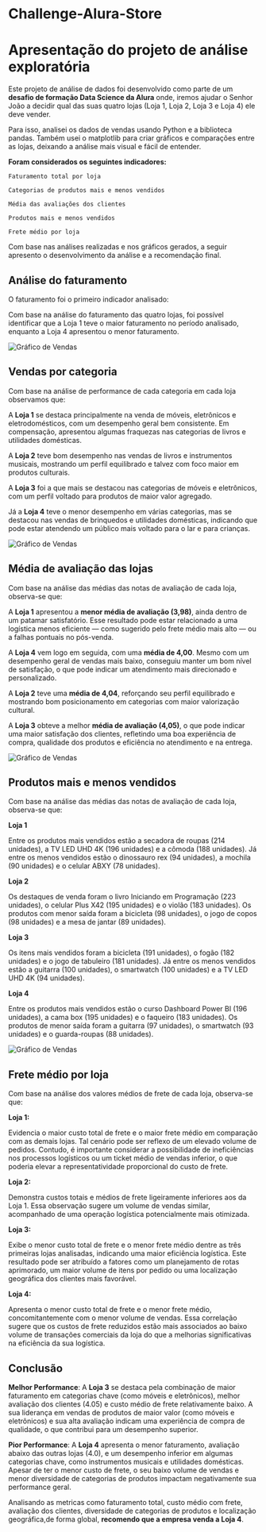 # Challenge-Alura-Store

# **Apresentação do projeto de análise exploratória**


Este projeto de análise de dados foi desenvolvido como parte de um **desafio de formação Data Science da Alura** onde, iremos ajudar o Senhor João a decidir qual das suas quatro lojas (Loja 1, Loja 2, Loja 3 e Loja 4) ele deve vender. 

Para isso, analisei os dados de vendas usando Python e a biblioteca pandas. Também usei o matplotlib para criar gráficos e comparações entre as lojas, deixando a análise mais visual e fácil de entender.

**Foram considerados os seguintes indicadores:**

```
Faturamento total por loja

Categorias de produtos mais e menos vendidos

Média das avaliações dos clientes

Produtos mais e menos vendidos

Frete médio por loja

```

Com base nas análises realizadas e nos gráficos gerados, a seguir apresento o desenvolvimento da análise e a recomendação final.

## Análise do faturamento

O faturamento foi o primeiro indicador analisado:

Com base na análise do faturamento das quatro lojas, foi possível identificar que a Loja 1 teve o maior faturamento no período analisado, enquanto a Loja 4 apresentou o menor faturamento.

![Gráfico de Vendas]([URL_da_Imagem](https://github.com/GinaldoDSSilva/Challenge-Alura-Store/blob/main/Faturamento%5B1%5D.png))

## Vendas por categoria

Com base na análise de performance de cada categoria em cada loja observamos que:

A **Loja 1** se destaca principalmente na venda de móveis, eletrônicos e eletrodomésticos, com um desempenho geral bem consistente. Em compensação, apresentou algumas fraquezas nas categorias de livros e utilidades domésticas.

A **Loja 2** teve bom desempenho nas vendas de livros e instrumentos musicais, mostrando um perfil equilibrado e talvez com foco maior em produtos culturais.

A **Loja 3** foi a que mais se destacou nas categorias de móveis e eletrônicos, com um perfil voltado para produtos de maior valor agregado.

Já a **Loja 4** teve o menor desempenho em várias categorias, mas se destacou nas vendas de brinquedos e utilidades domésticas, indicando que pode estar atendendo um público mais voltado para o lar e para crianças.

![Gráfico de Vendas](imagens/Categorias.png)

## Média de avaliação das lojas

Com base na análise das médias das notas de avaliação de cada loja, observa-se que: 

A **Loja 1** apresentou a **menor média de avaliação (3,98)**, ainda dentro de um patamar satisfatório. Esse resultado pode estar relacionado a uma logística menos eficiente — como sugerido pelo frete médio mais alto — ou a falhas pontuais no pós-venda.

A **Loja 4** vem logo em seguida, com uma **média de 4,00**. Mesmo com um desempenho geral de vendas mais baixo, conseguiu manter um bom nível de satisfação, o que pode indicar um atendimento mais direcionado e personalizado.

A **Loja 2** teve uma **média de 4,04**, reforçando seu perfil equilibrado e mostrando bom posicionamento em categorias com maior valorização cultural.

A **Loja 3** obteve a melhor **média de avaliação (4,05)**, o que pode indicar uma maior satisfação dos clientes, refletindo uma boa experiência de compra, qualidade dos produtos e eficiência no atendimento e na entrega.

![Gráfico de Vendas](imagens/Avaliacao.png)


## Produtos mais e menos vendidos

Com base na análise das médias das notas de avaliação de cada loja, observa-se que:

**Loja 1**

Entre os produtos mais vendidos estão a secadora de roupas (214 unidades), a TV LED UHD 4K (196 unidades) e a cômoda (188 unidades). Já entre os menos vendidos estão o dinossauro rex (94 unidades), a mochila (90 unidades) e o celular ABXY (78 unidades).


**Loja 2**

Os destaques de venda foram o livro Iniciando em Programação (223 unidades), o celular Plus X42 (195 unidades) e o violão (183 unidades). Os produtos com menor saída foram a bicicleta (98 unidades), o jogo de copos (98 unidades) e a mesa de jantar (89 unidades).


**Loja 3**

Os itens mais vendidos foram a bicicleta (191 unidades), o fogão (182 unidades) e o jogo de tabuleiro (181 unidades). Já entre os menos vendidos estão a guitarra (100 unidades), o smartwatch (100 unidades) e a TV LED UHD 4K (94 unidades).


**Loja 4**

Entre os produtos mais vendidos estão o curso Dashboard Power BI (196 unidades), a cama box (195 unidades) e o faqueiro (183 unidades). Os produtos de menor saída foram a guitarra (97 unidades), o smartwatch (93 unidades) e o guarda-roupas (88 unidades).

![Gráfico de Vendas](imagens/Top_flop_categorias.png)

## Frete médio por loja

Com base na análise dos valores médios de frete de cada loja, observa-se que:

**Loja 1:**

Evidencia o maior custo total de frete e o maior frete médio em comparação com as demais lojas. Tal cenário pode ser reflexo de um elevado volume de pedidos. Contudo, é importante considerar a possibilidade de ineficiências nos processos logísticos ou um ticket médio de vendas inferior, o que poderia elevar a representatividade proporcional do custo de frete.

**Loja 2:**

Demonstra custos totais e médios de frete ligeiramente inferiores aos da Loja 1. Essa observação sugere um volume de vendas similar, acompanhado de uma operação logística potencialmente mais otimizada.

**Loja 3:**

Exibe o menor custo total de frete e o menor frete médio dentre as três primeiras lojas analisadas, indicando uma maior eficiência logística. Este resultado pode ser atribuído a fatores como um planejamento de rotas aprimorado, um maior volume de itens por pedido ou uma localização geográfica dos clientes mais favorável.

**Loja 4:**

Apresenta o menor custo total de frete e o menor frete médio, concomitantemente com o menor volume de vendas. Essa correlação sugere que os custos de frete reduzidos estão mais associados ao baixo volume de transações comerciais da loja do que a melhorias significativas na eficiência da sua logística.

## Conclusão

**Melhor Performance**: A **Loja 3** se destaca pela combinação de maior faturamento em categorias chave (como móveis e eletrônicos), melhor avaliação dos clientes (4.05) e custo médio de frete relativamente baixo. A sua liderança em vendas de produtos de maior valor (como móveis e eletrônicos) e sua alta avaliação indicam uma experiência de compra de qualidade, o que contribui para um desempenho superior.

**Pior Performance**: A **Loja 4** apresenta o menor faturamento, avaliação abaixo das outras lojas (4.0), e um desempenho inferior em algumas categorias chave, como instrumentos musicais e utilidades domésticas. Apesar de ter o menor custo de frete, o seu baixo volume de vendas e menor diversidade de categorias de produtos impactam negativamente sua performance geral.

Analisando as metricas como faturamento total, custo médio com frete, avaliação dos clientes, diversidade de categorias de produtos e localização geográfica,de forma global,  **recomendo que a empresa venda a Loja 4**.
